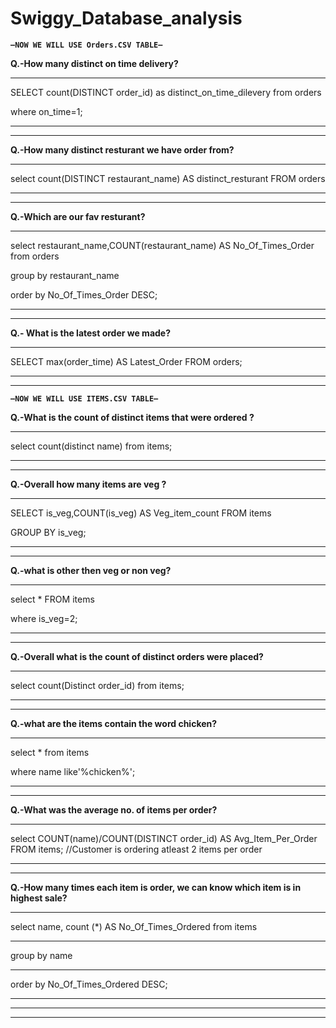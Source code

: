 # Swiggy_Database_analysis

**`—NOW WE WILL USE Orders.CSV TABLE—`**

**Q.-How many distinct on time delivery?**

---

SELECT count(DISTINCT order_id) as distinct_on_time_dilevery  from orders


where on_time=1;

---
---

**Q.-How many distinct resturant we have order from?**

---

select count(DISTINCT restaurant_name) AS distinct_resturant FROM orders

---
---

**Q.-Which are our fav resturant?**

---

select restaurant_name,COUNT(restaurant_name) AS No_Of_Times_Order from orders

group by restaurant_name

order by No_Of_Times_Order DESC;

---
---

**Q.- What is the latest order we made?**

---

SELECT max(order_time) AS Latest_Order FROM orders;

---
---

**`—NOW WE WILL USE ITEMS.CSV TABLE—`**



**Q.-What is the count of distinct items that were ordered ?**

---

select count(distinct name) from items;

---
---

**Q.-Overall how many items are veg ?**

---

SELECT is_veg,COUNT(is_veg) AS Veg_item_count FROM items

GROUP BY is_veg;

---
---

**Q.-what is other then veg or non veg?**

---

select * FROM items

where is_veg=2;

---
---

**Q.-Overall what is the count of distinct orders were placed?**

---

select count(Distinct order_id) from items;

---
---

**Q.-what are the items contain the word chicken?**

---

select * from items

where name like'%chicken%';

---
---

**Q.-What was the average no. of items per order?**

---

select COUNT(name)/COUNT(DISTINCT order_id) AS Avg_Item_Per_Order FROM items; 
//Customer is ordering atleast 2 items per order

---
---

**Q.-How many times each item is order, we can know which item is in highest sale?**

---

select name, count (*) AS No_Of_Times_Ordered from items

---

group by name

---

order by No_Of_Times_Ordered DESC;

---
---
---
